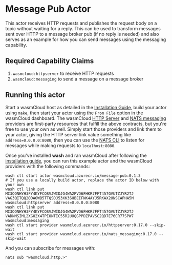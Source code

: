 # Message Pub Actor

This actor receives HTTP requests and publishes the request body on a topic without waiting for a reply. This can be used to transform messages sent over HTTP to a message broker pub (if no reply is needed) and also serves as an example for how you can send messages using the messaging capability.

## Required Capability Claims

1. `wasmcloud:httpserver` to receive HTTP requests
1. `wasmcloud:messaging` to send a message on a message broker

## Running this actor

Start a wasmCloud host as detailed in the [Installation Guide](https://wasmcloud.dev/overview/installation/), build your actor using `make`, then start your actor using the `From File` option in the wasmCloud dashboard. The wasmCloud [HTTP Server](https://github.com/wasmCloud/capability-providers/tree/main/httpserver-rs) and [NATS messaging](https://github.com/wasmCloud/capability-providers/tree/main/nats) providers are first-party resources that fulfill the above contracts, but you're free to use your own as well. Simply start those providers and link them to your actor, giving the HTTP server link value something like `address=0.0.0.0:8080`, then you can use the [NATS CLI](https://github.com/nats-io/natscli) to listen for messages while making requests to `localhost:8080`.

Once you've installed **wash** and ran wasmCloud after following the [installation guide](https://wasmcloud.dev/overview/installation/), you can run this example actor and the wasmCloud providers with the following commands:

```
wash ctl start actor wasmcloud.azurecr.io/message-pub:0.1.3
# If you use a locally build actor, replace the actor ID below with your own
wash ctl link put MC3QONHYH3FY4KYFCOSVJWIDJG4WA2PVD6FHKR7FFT457GVUTZJYR2TJ VAG3QITQQ2ODAOWB5TTQSDJ53XK3SHBEIFNK4AYJ5RKAX2UNSCAPHA5M wasmcloud:httpserver address=0.0.0.0:8080
wash ctl link put MC3QONHYH3FY4KYFCOSVJWIDJG4WA2PVD6FHKR7FFT457GVUTZJYR2TJ VADNMSIML2XGO2X4TPIONTIC55R2UUQGPPDZPAVSC2QD7E76CR77SPW7 wasmcloud:messaging
wash ctl start provider wasmcloud.azurecr.io/httpserver:0.17.0 --skip-wait
wash ctl start provider wasmcloud.azurecr.io/nats_messaging:0.17.0 --skip-wait
```

And you can subscribe for messages with:

```
nats sub "wasmcloud.http.>"
```
